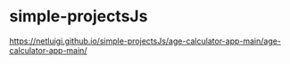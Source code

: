 # simple-projectsJs
 https://netluigi.github.io/simple-projectsJs/age-calculator-app-main/age-calculator-app-main/
